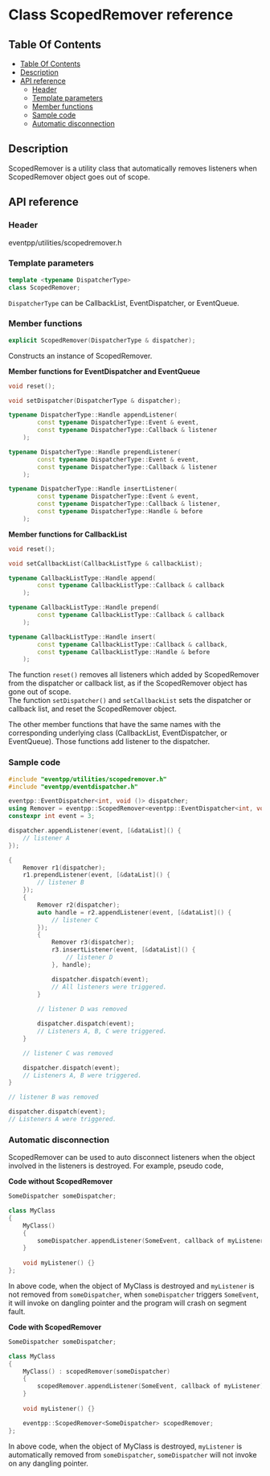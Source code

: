 # Class ScopedRemover reference

<a id="a2_1"></a>
## Table Of Contents

<!--begintoc-->
* [Table Of Contents](#a2_1)
* [Description](#a2_2)
* [API reference](#a2_3)
  * [Header](#a3_1)
  * [Template parameters](#a3_2)
  * [Member functions](#a3_3)
  * [Sample code](#a3_4)
  * [Automatic disconnection](#a3_5)
<!--endtoc-->

<a id="a2_2"></a>
## Description

ScopedRemover is a utility class that automatically removes listeners when ScopedRemover object goes out of scope.  

<a id="a2_3"></a>
## API reference

<a id="a3_1"></a>
### Header

eventpp/utilities/scopedremover.h

<a id="a3_2"></a>
### Template parameters

```c++
template <typename DispatcherType>
class ScopedRemover;
```

`DispatcherType` can be CallbackList, EventDispatcher, or EventQueue.

<a id="a3_3"></a>
### Member functions

```c++
explicit ScopedRemover(DispatcherType & dispatcher);
```

Constructs an instance of ScopedRemover.

**Member functions for EventDispatcher and EventQueue**
```c++
void reset();

void setDispatcher(DispatcherType & dispatcher);

typename DispatcherType::Handle appendListener(
		const typename DispatcherType::Event & event,
		const typename DispatcherType::Callback & listener
	);

typename DispatcherType::Handle prependListener(
		const typename DispatcherType::Event & event,
		const typename DispatcherType::Callback & listener
	);

typename DispatcherType::Handle insertListener(
		const typename DispatcherType::Event & event,
		const typename DispatcherType::Callback & listener,
		const typename DispatcherType::Handle & before
	);
```

**Member functions for CallbackList**
```c++
void reset();

void setCallbackList(CallbackListType & callbackList);

typename CallbackListType::Handle append(
		const typename CallbackListType::Callback & callback
	);

typename CallbackListType::Handle prepend(
		const typename CallbackListType::Callback & callback
	);

typename CallbackListType::Handle insert(
		const typename CallbackListType::Callback & callback,
		const typename CallbackListType::Handle & before
	);
```

The function `reset()` removes all listeners which added by ScopedRemover from the dispatcher or callback list, as if the ScopedRemover object has gone out of scope.  
The function `setDispatcher()` and `setCallbackList` sets the dispatcher or callback list, and reset the ScopedRemover object.  

The other member functions that have the same names with the corresponding underlying class (CallbackList, EventDispatcher, or EventQueue). Those functions add listener to the dispatcher.  

<a id="a3_4"></a>
### Sample code

```c++
#include "eventpp/utilities/scopedremover.h"
#include "eventpp/eventdispatcher.h"

eventpp::EventDispatcher<int, void ()> dispatcher;
using Remover = eventpp::ScopedRemover<eventpp::EventDispatcher<int, void ()> >;
constexpr int event = 3;

dispatcher.appendListener(event, [&dataList]() {
	// listener A
});

{
	Remover r1(dispatcher);
	r1.prependListener(event, [&dataList]() {
		// listener B
	});
	{
		Remover r2(dispatcher);
		auto handle = r2.appendListener(event, [&dataList]() {
			// listener C
		});
		{
			Remover r3(dispatcher);
			r3.insertListener(event, [&dataList]() {
				// listener D
			}, handle);

			dispatcher.dispatch(event);
			// All listeners were triggered.
		}
		
		// listener D was removed

		dispatcher.dispatch(event);
		// Listeners A, B, C were triggered.
	}

	// listener C was removed

	dispatcher.dispatch(event);
	// Listeners A, B were triggered.
}

// listener B was removed

dispatcher.dispatch(event);
// Listeners A were triggered.

```

<a id="a3_5"></a>
### Automatic disconnection

ScopedRemover can be used to auto disconnect listeners when the object involved in the listeners is destroyed. For example, pseudo code,  

**Code without ScopedRemover**  

```c++
SomeDispatcher someDispatcher;

class MyClass
{
	MyClass()
	{
		someDispatcher.appendListener(SomeEvent, callback of myListener);
	}
	
	void myListener() {}
};
```

In above code, when the object of MyClass is destroyed and `myListener` is not removed from `someDispatcher`, when `someDispatcher` triggers `SomeEvent`, it will invoke on dangling pointer and the program will crash on segment fault.

**Code with ScopedRemover**  

```c++
SomeDispatcher someDispatcher;

class MyClass
{
	MyClass() : scopedRemover(someDispatcher)
	{
		scopedRemover.appendListener(SomeEvent, callback of myListener);
	}
	
	void myListener() {}

	eventpp::ScopedRemover<SomeDispatcher> scopedRemover;
};
```

In above code, when the object of MyClass is destroyed, `myListener` is automatically removed from `someDispatcher`, `someDispatcher` will not invoke on any dangling pointer.

